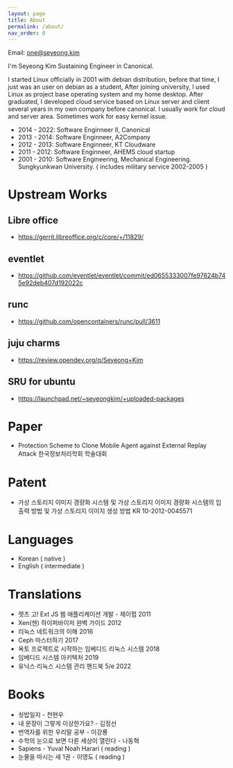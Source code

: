 ```yaml
---
layout: page
title: About
permalink: /about/
nav_order: 0
---
```


Email: one@seyeong.kim

I'm Seyeong Kim Sustaining Engineer in Canonical.

I started Linux officially in 2001 with debian distribution, before that time, I just was an user on debian as a student, After joining university, I used Linux as project base operating system and my home desktop. After graduated, I developed cloud service based on Linux server and client several years in my own company before canonical.
I usually work for cloud and server area. Sometimes work for easy kernel issue.

* 2014 - 2022: Software Enginneer II, Canonical
* 2013 - 2014: Software Enginneer, A2Company
* 2012 - 2013: Software Enginneer, KT Cloudware
* 2011 - 2012: Software Enginneer, AHEMS cloud startup 
* 2001 - 2010: Software Engineering, Mechanical Engineering. Sungkyunkwan University. ( includes military service 2002-2005 )

# Upstream Works

## Libre office
* https://gerrit.libreoffice.org/c/core/+/11829/

## eventlet
* https://github.com/eventlet/eventlet/commit/ed0655333007fe97624b745e92deb407d192022c

## runc
* https://github.com/opencontainers/runc/pull/3611

## juju charms
* https://review.opendev.org/q/Seyeong+Kim

## SRU for ubuntu
* https://launchpad.net/~seyeongkim/+uploaded-packages

# Paper
* Protection Scheme to Clone Mobile Agent against External Replay Attack 한국정보처리학회 학술대회

# Patent

* 가상 스토리지 이미지 경량화 시스템 및 가상 스토리지 이미지 경량화 시스템의 입출력 방법 및 가상 스토리지 이미지 생성 방법 KR 10-2012-0045571

# Languages

* Korean ( native )
* English ( intermediate )

# Translations
* 렛츠 고! Ext JS 웹 애플리케이션 개발 - 제이펍 2011
* Xen(젠) 하이퍼바이저 완벽 가이드 2012
* 리눅스 네트워크의 이해 2016
* Ceph 마스터하기 2017
* 욕토 프로젝트로 시작하는 임베디드 리눅스 시스템 2018
* 임베디드 시스템 아키텍처 2019
* 유닉스·리눅스 시스템 관리 핸드북 5/e 2022

# Books
* 쇳밥일지 - 천현우
* 내 문장이 그렇게 이상한가요? - 김정선
* 번역자를 위한 우리말 공부 - 이강룡
* 수학의 눈으로 보면 다른 세상이 열린다 - 나동혁
* Sapiens - Yuval Noah Harari ( reading )
* 눈물을 마시는 새 1권 - 이영도 ( reading )